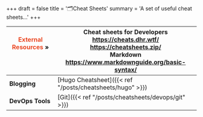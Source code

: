 +++
draft = false
title = '🗂️Cheat Sheets'
summary = 'A set of useful cheat sheets...'
+++

| <font color=#EB4925>External Resources</font> »<br><br /><br /> | **Cheat sheets for Developers**<br>https://cheats.dhr.wtf/<br>https://cheatsheets.zip/<br>**Markdown**<br>https://www.markdownguide.org/basic-syntax/ |
| --------------------------------------------------------------- | ----------------------------------------------------------------------------------------------------------------------------------------------------- |
| **Blogging**                                                    | [Hugo Cheatsheet]({{< ref "/posts/cheatsheets/hugo" >}})<br>                                                                                          |
| **DevOps Tools**                                                | [Git]({{< ref "/posts/cheatsheets/devops/git" >}})                                                                                                    |
